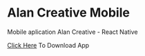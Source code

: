 # Alan Creative Mobile
Mobile aplication Alan Creative - React Native

[Click Here](https://drive.google.com/file/d/1qine9Rga65ZHnaEzv1PA0nUsvLEA7Liu/view?usp=sharing) To Download App
